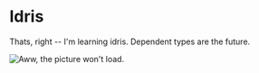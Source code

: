 # Idris

Thats, right -- I'm learning idris.
Dependent types are the future.

![Aww, the picture won't load.](http://s2.quickmeme.com/img/07/07b4d22736795a14cfb7116651257ed894c9c92f5a6b2f0e219025118dd48517.jpg)





